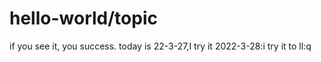 # hello-world/topic

if you see it, you success.
today is 22-3-27,I try it
2022-3-28:i try it to ll:q


